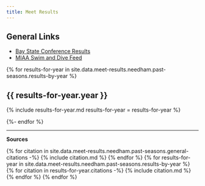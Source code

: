 ```yaml
---
title: Meet Results
---
```


<style type="text/css">
  .page__content table p, .page__content ul p {
    margin-bottom: 0em;
  }
</style>

## General Links

- [Bay State Conference Results](https://www.gomotionapp.com/team/rechfhfhslma/page/newsletter)
- [MIAA Swim and Dive Feed](http://miaa.ezstream.com/index.cfm?ChnID=328)

{% for results-for-year in site.data.meet-results.needham.past-seasons.results-by-year %}

## {{ results-for-year.year }}

{% include results-for-year.md
  results-for-year = results-for-year
 %}

{%- endfor %}

---

__Sources__

{% for citation in site.data.meet-results.needham.past-seasons.general-citations -%}
  {% include citation.md %}
{% endfor %}
{% for results-for-year in site.data.meet-results.needham.past-seasons.results-by-year %}
  {% for citation in results-for-year.citations -%}
    {% include citation.md %}
  {% endfor %}
{% endfor %}
